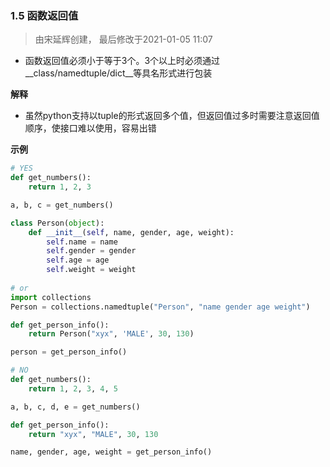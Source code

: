 ### 1.5 函数返回值

> 由宋延辉创建， 最后修改于2021-01-05 11:07

- 函数返回值必须小于等于3个。3个以上时必须通过__class/namedtuple/dict__等具名形式进行包装

__解释__

- 虽然python支持以tuple的形式返回多个值，但返回值过多时需要注意返回值顺序，使接口难以使用，容易出错

**示例**

```python
# YES
def get_numbers():
    return 1, 2, 3

a, b, c = get_numbers()

class Person(object):
    def __init__(self, name, gender, age, weight):
        self.name = name
        self.gender = gender
        self.age = age
        self.weight = weight
        
# or
import collections
Person = collections.namedtuple("Person", "name gender age weight")

def get_person_info():
    return Person("xyx", 'MALE', 30, 130)

person = get_person_info()

# NO
def get_numbers():
    return 1, 2, 3, 4, 5

a, b, c, d, e = get_numbers()

def get_person_info():
    return "xyx", "MALE", 30, 130

name, gender, age, weight = get_person_info()
```

